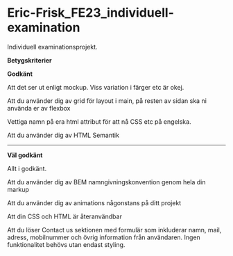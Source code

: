 # Eric-Frisk_FE23_individuell-examination

Individuell examinationsprojekt.

******Betygskriterier******

**Godkänt**

Att det ser ut enligt mockup. Viss variation i färger etc är okej.

Att du använder dig av grid för layout i main, på resten av sidan ska ni använda er av flexbox

Vettiga namn på era html attribut för att nå CSS etc på engelska.

Att du använder dig av HTML Semantik

------------------------------------------------------------------------------------------------
**Väl godkänt**

Allt i godkänt.

Att du använder dig av BEM namngivningskonvention genom hela din markup

Att du använder dig av animations någonstans på ditt projekt

Att din CSS och HTML är återanvändbar

Att du löser Contact us sektionen med formulär som inkluderar namn, mail, adress, mobilnummer och övrig information från användaren. Ingen funktionalitet behövs utan endast styling.
